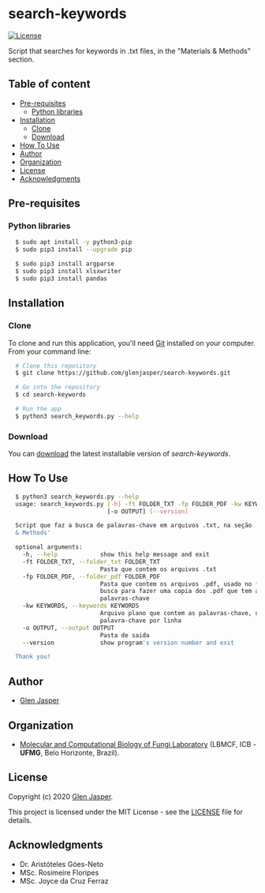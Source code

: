 search-keywords
======================
[![License](https://poser.pugx.org/badges/poser/license.svg)](./LICENSE)

Script that searches for keywords in .txt files, in the "Materials &amp; Methods" section.

## Table of content

- [Pre-requisites](#pre-requisites)
    - [Python libraries](#python-libraries)
- [Installation](#installation)
    - [Clone](#clone)
    - [Download](#download)
- [How To Use](#how-to-use)
- [Author](#author)
- [Organization](#organization)
- [License](#license)
- [Acknowledgments](#acknowledgments)

## Pre-requisites

### Python libraries

```sh
  $ sudo apt install -y python3-pip
  $ sudo pip3 install --upgrade pip
```

```sh
  $ sudo pip3 install argparse
  $ sudo pip3 install xlsxwriter
  $ sudo pip3 install pandas
```

## Installation

### Clone

To clone and run this application, you'll need [Git](https://git-scm.com) installed on your computer. From your command line:

```bash
  # Clone this repository
  $ git clone https://github.com/glenjasper/search-keywords.git

  # Go into the repository
  $ cd search-keywords

  # Run the app
  $ python3 search_keywords.py --help
```

### Download

You can [download](https://github.com/glenjasper/search-keywords/archive/master.zip) the latest installable version of _search-keywords_.

## How To Use

```sh  
  $ python3 search_keywords.py --help
  usage: search_keywords.py [-h] -ft FOLDER_TXT -fp FOLDER_PDF -kw KEYWORDS
                            [-o OUTPUT] [--version]

  Script que faz a busca de palavras-chave em arquivos .txt, na seção 'Materials
  & Methods'

  optional arguments:
    -h, --help            show this help message and exit
    -ft FOLDER_TXT, --folder_txt FOLDER_TXT
                          Pasta que contem os arquivos .txt
    -fp FOLDER_PDF, --folder_pdf FOLDER_PDF
                          Pasta que contem os arquivos .pdf, usado no final da
                          busca para fazer uma copia dos .pdf que tem as
                          palavras-chave
    -kw KEYWORDS, --keywords KEYWORDS
                          Arquivo plano que contem as palavras-chave, uma
                          palavra-chave por linha
    -o OUTPUT, --output OUTPUT
                          Pasta de saida
    --version             show program's version number and exit

  Thank you!
```

## Author

* [Glen Jasper](https://github.com/glenjasper)

## Organization
* [Molecular and Computational Biology of Fungi Laboratory](http://lbmcf.pythonanywhere.com) (LBMCF, ICB - **UFMG**, Belo Horizonte, Brazil).

## License

Copyright (c) 2020 [Glen Jasper](https://github.com/glenjasper).

This project is licensed under the MIT License - see the [LICENSE](./LICENSE) file for details.

## Acknowledgments

* Dr. Aristóteles Góes-Neto
* MSc. Rosimeire Floripes
* MSc. Joyce da Cruz Ferraz
